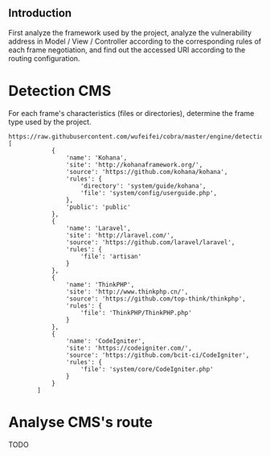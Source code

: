 ## Introduction
First analyze the framework used by the project, analyze the vulnerability address in Model / View / Controller according to the corresponding rules of each frame negotiation, and find out the accessed URI according to the routing configuration.

# Detection CMS
For each frame's characteristics (files or directories), determine the frame type used by the project.
```
https://raw.githubusercontent.com/wufeifei/cobra/master/engine/detection.py
[
            {
                'name': 'Kohana',
                'site': 'http://kohanaframework.org/',
                'source': 'https://github.com/kohana/kohana',
                'rules': {
                    'directory': 'system/guide/kohana',
                    'file': 'system/config/userguide.php',
                },
                'public': 'public'
            },
            {
                'name': 'Laravel',
                'site': 'http://laravel.com/',
                'source': 'https://github.com/laravel/laravel',
                'rules': {
                    'file': 'artisan'
                }
            },
            {
                'name': 'ThinkPHP',
                'site': 'http://www.thinkphp.cn/',
                'source': 'https://github.com/top-think/thinkphp',
                'rules': {
                    'file': 'ThinkPHP/ThinkPHP.php'
                }
            },
            {
                'name': 'CodeIgniter',
                'site': 'https://codeigniter.com/',
                'source': 'https://github.com/bcit-ci/CodeIgniter',
                'rules': {
                    'file': 'system/core/CodeIgniter.php'
                }
            }
        ]
```

# Analyse CMS's route

TODO